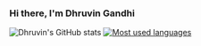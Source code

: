 ### Hi there, I'm Dhruvin Gandhi
![Dhruvin's GitHub stats](https://github-readme-stats.vercel.app/api?username=dhruvin5&show_icons=true&theme=radical)
[![Most used languages](https://github-readme-stats.vercel.app/api/top-langs/?username=dhruvin5&layout=compact)](https://github.com/dhruvin5/github-readme-stats)

